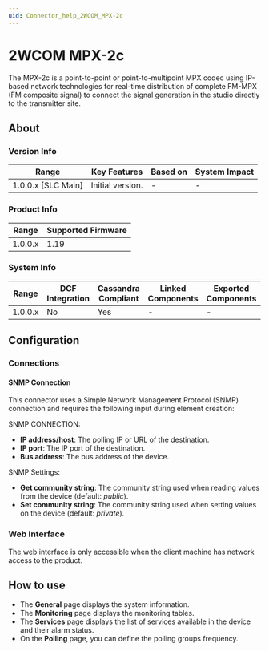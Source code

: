 ```yaml
---
uid: Connector_help_2WCOM_MPX-2c
---
```


# 2WCOM MPX-2c

The MPX-2c is a point-to-point or point-to-multipoint MPX codec using IP-based network technologies for real-time distribution of complete FM-MPX (FM composite signal) to connect the signal generation in the studio directly to the transmitter site.

## About

### Version Info

| Range              | Key Features     | Based on     | System Impact     |
|--------------------|------------------|--------------|-------------------|
| 1.0.0.x [SLC Main] | Initial version. | -            | -                 |

### Product Info

| Range     | Supported Firmware     |
|-----------|------------------------|
| 1.0.0.x   | 1.19                   |

### System Info

| Range     | DCF Integration     | Cassandra Compliant     | Linked Components     | Exported Components     |
|-----------|---------------------|-------------------------|-----------------------|-------------------------|
| 1.0.0.x   | No                  | Yes                     | -                     | -                       |

## Configuration

### Connections

#### SNMP Connection

This connector uses a Simple Network Management Protocol (SNMP) connection and requires the following input during element creation:

SNMP CONNECTION:

- **IP address/host**: The polling IP or URL of the destination.
- **IP port**: The IP port of the destination.
- **Bus address**: The bus address of the device.

SNMP Settings:

- **Get community string**: The community string used when reading values from the device (default: *public*).
- **Set community string**: The community string used when setting values on the device (default: *private*).

### Web Interface

The web interface is only accessible when the client machine has network access to the product.

## How to use

- The **General** page displays the system information.
- The **Monitoring** page displays the monitoring tables.
- The **Services** page displays the list of services available in the device and their alarm status.
- On the **Polling** page, you can define the polling groups frequency.
